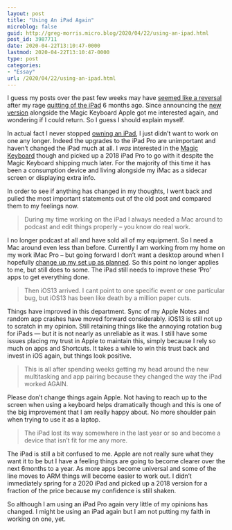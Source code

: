 ```yaml
---
layout: post
title: "Using An iPad Again"
microblog: false
guid: http://greg-morris.micro.blog/2020/04/22/using-an-ipad.html
post_id: 3987711
date: 2020-04-22T13:10:47-0000
lastmod: 2020-04-22T13:10:47-0000
type: post
categories:
- "Essay"
url: /2020/04/22/using-an-ipad.html
---
```

<!--kg-card-begin: html--><p>I guess my posts over the past few weeks may have <a href="https://twitter.com/crumpy/status/1252919281496530945?s=20">seemed like a reversal</a> after my rage <a href="https://gr36.com/today-is-the-day-i-quit-the-ipad/">quitting of the iPad</a> 6 months ago. Since announcing the <a href="https://www.apple.com/newsroom/2020/03/apple-unveils-new-ipad-pro-with-lidar-scanner-and-trackpad-support-in-ipados/">new version</a> alongside the Magic Keyboard Apple got me interested again, and wondering if I could return. So I guess I should explain myself.</p>
<p>In actual fact I never stopped <a href="https://gr36.com/the-ipad-goes-full-circle/">owning an iPad</a>, I just didn’t want to work on one any longer. Indeed the upgrades to the iPad Pro are unimportant and haven’t changed the iPad much at all. I <em>was</em> interested in the <a href="https://gr36.com/ipad-pro-magic-keyboard-forst-impressions/">Magic Keyboard</a> though and picked up a 2018 iPad Pro to go with it despite the Magic Keyboard shipping much later. For the majority of this time it has been a consumption device and living alongside my iMac as a sidecar screen or displaying extra info.</p>
<p>In order to see if anything has changed in my thoughts, I went back and pulled the most important statements out of the old post and compared them to my feelings now.</p>
<blockquote><p>During my time working on the iPad I always needed a Mac around to podcast and edit things properly – you know do real work.</p></blockquote>
<p>I no longer podcast at all and have sold all of my equipment. So I need a Mac around even less than before. Currently I am working from my home on my work iMac Pro – but going forward I don’t want a desktop around when I hopefully <a href="https://gr36.com/my-set-up-and-want-for-more/">change up my set up as planned</a>. So this point no longer applies to me, but still does to some. The iPad still needs to improve these ‘Pro’ apps to get everything done.</p>
<blockquote><p>Then iOS13 arrived. I cant point to one specific event or one particular bug, but iOS13 has been like death by a million paper cuts.</p></blockquote>
<p>Things have improved in this department. Sync of my Apple Notes and random app crashes have moved forward considerably. iOS13 is still not up to scratch in my opinion. Still retaining things like the annoying rotation bug for iPads — but it is not nearly as unreliable as it was. I still have some issues placing my trust in Apple to maintain this, simply because I rely so much on apps and Shortcuts. It takes a while to win this trust back and invest in iOS again, but things look positive.</p>
<blockquote><p>This is all after spending weeks getting my head around the new multitasking and app pairing because they changed the way the iPad worked AGAIN.</p></blockquote>
<p>Please don’t change things again Apple. Not having to reach up to the screen when using a keyboard helps dramatically though and this is one of the big improvement that I am really happy about. No more shoulder pain when trying to use it as a laptop.</p>
<blockquote><p>The iPad lost its way somewhere in the last year or so and become a device that isn’t fit for me any more.</p></blockquote>
<p>The iPad is still a bit confused to me. Apple are not really sure what they want it to be but I have a feeling things are going to become clearer over the next 6months to a year. As more apps become universal and some of the line moves to ARM things will become easier to work out. I didn’t immediately spring for a 2020 iPad and picked up a 2018 version for a fraction of the price because my confidence is still shaken.</p>
<p>So although I am using an iPad Pro again very little of my opinions has changed. I might be using an iPad again but I am not putting my faith in working on one, yet.</p>
<!--kg-card-end: html-->
